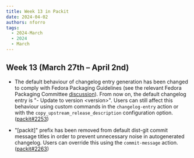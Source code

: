 ```yaml
---
title: Week 13 in Packit
date: 2024-04-02
authors: nforro
tags:
  - 2024-March
  - 2024
  - March
---
```


## Week 13 (March 27th – April 2nd)

- The default behaviour of changelog entry generation has been changed to comply with Fedora Packaging Guidelines
  (see the relevant Fedora Packaging Committee [discussion](https://pagure.io/packaging-committee/issue/1339)).
  From now on, the default changelog entry is "- Update to version \<version\>".
  Users can still affect this behaviour using custom commands in the `changelog-entry` action
  or with the `copy_upstream_release_description` configuration option.
  ([packit#2253](https://github.com/packit/packit/pull/2253))

- "[packit]" prefix has been removed from default dist-git commit message titles in order to prevent
  unnecessary noise in autogenerated changelog. Users can override this using the `commit-message` action.
  ([packit#2263](https://github.com/packit/packit/pull/2263))
